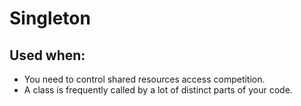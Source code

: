 # Singleton

## Used when:
- You need to control shared resources access competition.
- A class is frequently called by a lot of distinct parts of your code.

